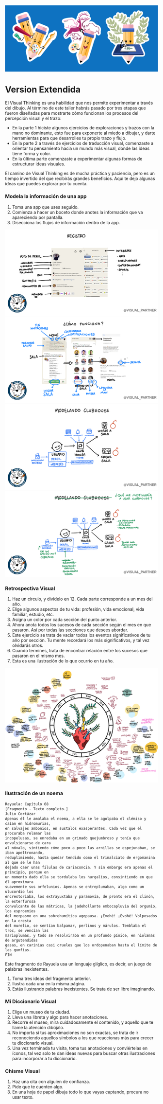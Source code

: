 ![](assets/4.png)
# Version Extendida

El Visual Thinking es una habilidad que nos permite experimentar a través del dibujo. Al término de este taller habrás pasado por tres etapas que fueron diseñadas para mostrarte cómo funcionan los procesos del percepción visual y el trazo:
- En la parte 1 hiciste algunos ejercicios de exploraciones y trazos con la mano no dominante, esto fue para exponerte al miedo a dibujar, y darte herramientas para que desarrolles tu propio trazo y flujo.
- En la parte 2 a través de ejercicios de traducción visual, comenzaste a orientar tu pensamiento hacia un mundo más visual, donde las ideas tiene forma y color.
- En la última parte comenzaste a experimentar algunas formas de estructurar ideas visuales.

El camino de Visual Thinking es de mucha práctica y paciencia, pero es un tiempo invertido del que recibirás grandes beneficios. Aquí te dejo algunas ideas que puedes explorar por tu cuenta.

### Modela la información de una app

1. Toma una app que uses seguido.
2. Comienza a hacer un boceto donde anotes la información que va apareciendo por pantalla.
3. Disecciona los flujos de información dentro de la app.

![](assets/26.png)
![](assets/27.png)
![](assets/28.png)
![](assets/29.png)

### Retrospectiva Visual

1. Haz un círculo, y divídelo en 12. Cada parte corresponde a un mes del año.
2. Elige algunos aspectos de tu vida: profesión, vida emocional, vida familiar, estudio, etc.
3. Asígna un color por cada sección del punto anterior.
4. Ahora anota todos los sucesos de cada sección según el mes en que pasaron. Así por todas las secciones que desees abordar.
5. Este ejercicio se trata de vaciar todos los eventos significativos de tu año por sección. Tu mente recordará los más significativos, y tal vez olvidarás otros.
6. Cuando termines, trata de encontrar relación entre los sucesos que pasaron en el mismo mes.
7. Esta es una ilustración de lo que ocurrio en tu año.

![](assets/30.png)
### Ilustración de un noema

```
Rayuela: Capítulo 68
[Fragmento - Texto completo.]
Julio Cortázar
Apenas él le amalaba el noema, a ella se le agolpaba el clémiso y caían en hidromurias,
en salvajes ambonios, en sustalos exasperantes. Cada vez que él procuraba relamar las
incopelusas, se enredaba en un grimado quejumbroso y tenía que envulsionarse de cara
al nóvalo, sintiendo cómo poco a poco las arnillas se espejunaban, se iban apeltronando,
reduplimiendo, hasta quedar tendido como el trimalciato de ergomanina al que se le han
dejado caer unas fílulas de cariaconcia. Y sin embargo era apenas el principio, porque en
un momento dado ella se tordulaba los hurgalios, consintiendo en que él aproximara
suavemente sus orfelunios. Apenas se entreplumaban, algo como un ulucordio los
encrestoriaba, los extrayuxtaba y paramovía, de pronto era el clinón, la esterfurosa
convulcante de las mátricas, la jadehollante embocapluvia del orgumio, los esproemios
del merpasmo en una sobrehumítica agopausa. ¡Evohé! ¡Evohé! Volposados en la cresta
del murelio, se sentían balpamar, perlinos y márulos. Temblaba el troc, se vencían las
marioplumas, y todo se resolviraba en un profundo pínice, en niolamas de argutendidas
gasas, en carinias casi crueles que los ordopenaban hasta el límite de las gunfias.
FIN
```

Este fragmento de Rayuela usa un lenguaje glíglico, es decir, un juego de palabras inexistentes. 

1. Toma tres ideas del fragmento anterior.
2. Ilustra cada una en la misma página.
3. Estás ilustrando palabras inexistentes. Se trata de ser libre imaginando.

### Mi Diccionario Visual

1. Elige un museo de tu ciudad.
2. Lleva una libreta y algo para hacer anotaciones.
3. Recorre el museo, mira cuidadosamente el contenido, y aquello que te llame la atención dibújalo.
4. No importa si tus aproximaciones no son exactas, se trata de ir reconociendo aquellos símbolos a los que reaccionas más para crecer tu diccionario visual.
5. Una vez terminada tu visita, toma tus anotaciones y conviértelas en íconos, tal vez solo te dan ideas nuevas para buscar otras ilustraciones para incorporar a tu diccionario.

### Chisme Visual

1. Haz una cita con alguien de confianza.
2. Pide que te cuenten algo.
3. En una hoja de papel dibuja todo lo que vayas captando, procura no usar texto.
